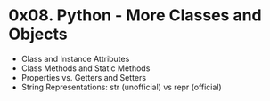 # 0x08. Python - More Classes and Objects

- Class and Instance Attributes
- Class Methods and Static Methods
- Properties vs. Getters and Setters
- String Representations: str (unofficial) vs repr (official)
